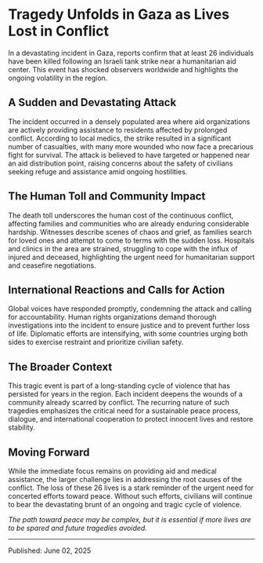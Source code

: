 # Tragedy Unfolds in Gaza as Lives Lost in Conflict

In a devastating incident in Gaza, reports confirm that at least 26 individuals have been killed following an Israeli tank strike near a humanitarian aid center. This event has shocked observers worldwide and highlights the ongoing volatility in the region.

## A Sudden and Devastating Attack

The incident occurred in a densely populated area where aid organizations are actively providing assistance to residents affected by prolonged conflict. According to local medics, the strike resulted in a significant number of casualties, with many more wounded who now face a precarious fight for survival. The attack is believed to have targeted or happened near an aid distribution point, raising concerns about the safety of civilians seeking refuge and assistance amid ongoing hostilities.

## The Human Toll and Community Impact

The death toll underscores the human cost of the continuous conflict, affecting families and communities who are already enduring considerable hardship. Witnesses describe scenes of chaos and grief, as families search for loved ones and attempt to come to terms with the sudden loss. Hospitals and clinics in the area are strained, struggling to cope with the influx of injured and deceased, highlighting the urgent need for humanitarian support and ceasefire negotiations.

## International Reactions and Calls for Action

Global voices have responded promptly, condemning the attack and calling for accountability. Human rights organizations demand thorough investigations into the incident to ensure justice and to prevent further loss of life. Diplomatic efforts are intensifying, with some countries urging both sides to exercise restraint and prioritize civilian safety.

## The Broader Context

This tragic event is part of a long-standing cycle of violence that has persisted for years in the region. Each incident deepens the wounds of a community already scarred by conflict. The recurring nature of such tragedies emphasizes the critical need for a sustainable peace process, dialogue, and international cooperation to protect innocent lives and restore stability.

## Moving Forward

While the immediate focus remains on providing aid and medical assistance, the larger challenge lies in addressing the root causes of the conflict. The loss of these 26 lives is a stark reminder of the urgent need for concerted efforts toward peace. Without such efforts, civilians will continue to bear the devastating brunt of an ongoing and tragic cycle of violence.

*The path toward peace may be complex, but it is essential if more lives are to be spared and future tragedies avoided.* 

---

Published: June 02, 2025
